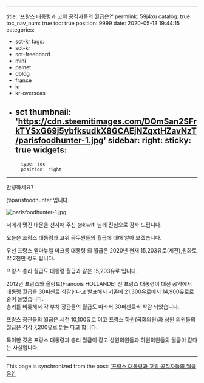 
---
title: '프랑스 대통령과 고위 공직자들의 월급은?'
permlink: 59j4xu
catalog: true
toc_nav_num: true
toc: true
position: 9999
date: 2020-05-13 19:44:15
categories:
- sct-kr
tags:
- sct-kr
- sct-freeboard
- mini
- palnet
- dblog
- france
- kr
- kr-overseas
- sct
thumbnail: 'https://cdn.steemitimages.com/DQmSan2SFrkTYSxG69j5ybfksudkX8GCAEjNZgxtHZavNzT/parisfoodhunter-1.jpg'
sidebar:
    right:
        sticky: true
widgets:
    -
        type: toc
        position: right
---


안녕하세요?

@parisfoodhunter 입니다.

![parisfoodhunter-1.jpg](https://cdn.steemitimages.com/DQmSan2SFrkTYSxG69j5ybfksudkX8GCAEjNZgxtHZavNzT/parisfoodhunter-1.jpg)

저에게 멋진 대문을 선사해 주신 @kiwifi 님께 진심으로 감사 드립니다.

오늘은 프랑스 대통령과 고위 공무원들의 월급에 대해 알아 보겠습니다.

우선 프랑스 엠마뉴엘 마크롱 대통령 의 월급은 2020년 현재 15,203유로(세전),원화로 약 2천만 정도  입니다.

프랑스 총리 월급도 대통령 월급과 같은 15,203유로 입니다.

2012년   프랑스와 올랑드(Francois HOLLANDE)  전 프랑스 대통령이 대선 공약에서 대통령 월급을 30퍼센트 삭감한다고 발표해서 기존에 21,300유로에서 14,900유로로 줄어 들었습니다.  
총리를 비롯해서 각 부처 장관들의 월급도 따라서 30퍼센트씩 삭감 되었습니다.

프랑스 장관들의 월급은 세전 10,100유로 이고 프랑스 하원(국회의원)과 상원 의원들의 월급은 각각 7,200유로 받는 다고 합니다.

특이한 것은 프랑스 대통령과 총리 월급이 같고  상원의원들과 하원의원들의 월급이 같다는 사실입니다.

- - -

This page is synchronized from the post: ['프랑스 대통령과 고위 공직자들의 월급은?'](https://steemit.com/@parisfoodhunter/59j4xu)
